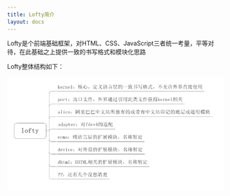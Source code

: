 ```yaml
---
title: Lofty简介
layout: docs
---
```


Lofty是个前端基础框架，对HTML、CSS、JavaScript三者统一考量，平等对待，在此基础之上提供一致的书写格式和模块化思路

Lofty整体结构如下：

![lofty结构](/static/images/lofty-frame.png)

